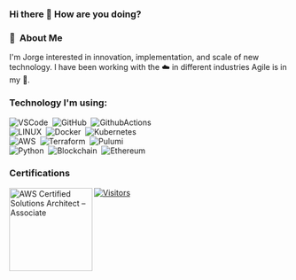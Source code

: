 ### Hi there 👋 How are you doing?

### :space_invader: &nbsp;About Me

I'm Jorge interested in innovation, implementation, and scale of new technology. I have been working with the :cloud: in different industries Agile is in my :dna:.

### Technology I'm using:

![VSCode](https://img.shields.io/badge/VSCODE-007ACC.svg?&style=flat&logo=visual-studio-code)&nbsp;
![GitHub](https://img.shields.io/badge/GITHUB-%23121011.svg?&style=flat&logo=github&logoColor=white)&nbsp;
![GithubActions](https://img.shields.io/badge/GITHUB%20ACTIONS-2088FF.svg?&style=flat&logo=github-actions&logoColor=white)&nbsp;\
![LINUX](https://img.shields.io/badge/LINUX-FCC624?style=flat-square&logo=linux&logoColor=black)&nbsp;
![Docker](https://img.shields.io/badge/DOCKER-2496ED.svg?&style=flat&logo=docker&logoColor=white)&nbsp;
![Kubernetes](https://img.shields.io/badge/KUBERNETES-326CE5.svg?&style=flat&logo=kubernetes&logoColor=white)&nbsp;\
![AWS](https://img.shields.io/badge/AMAZON%20AWS-232F3E.svg?&style=flat&logo=amazon-aws&logoColor=white)&nbsp;
![Terraform](https://img.shields.io/badge/Terraform-9400d3.svg?&style=flat&logo=terraform&logoColor=white)&nbsp;
![Pulumi](https://img.shields.io/badge/Pulumi-121D33.svg?&style=flat&logo=pulumi&logoColor=white)&nbsp;\
![Python](https://img.shields.io/badge/PYTHON-3776AB.svg?&style=flat&logo=python&logoColor=white)&nbsp;
![Blockchain](https://img.shields.io/badge/BLOCKCHAIN-121D33.svg?&style=flat&logo=blockchain-dot-com&logoColor=white)&nbsp;
![Ethereum](https://img.shields.io/badge/ETHEREUM-3C3C3D.svg?&style=flat&logo=ethereum&logoColor=white)&nbsp;



### Certifications
<a href="https://www.credly.com/badges/903ab78c-1030-459e-a2d3-61592471d050" target="_blank">
  <img src="https://images.credly.com/size/340x340/images/0e284c3f-5164-4b21-8660-0d84737941bc/image.png" width="150" height="150" align="left" alt="AWS Certified Solutions Architect – Associate"/>
</a>
<!--START_SECTION:waka-->
<!--END_SECTION:waka-->

[![Visitors](https://visitor-badge.glitch.me/badge?page_id=Qbandev.visitor-badge)](https://github.com/Qbandev) 
